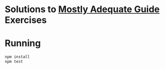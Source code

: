 # Solutions to [Mostly Adequate Guide](https://github.com/MostlyAdequate/mostly-adequate-guide) Exercises

# Running

```bash
npm install
npm test
```
